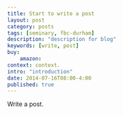 ```yaml
---
title: Start to write a post
layout: post
category: posts
tags: [seminary, fbc-durham]
description: "description for blog"
keywords: [write, post]
buy:
    amazon: 
context: context.
intro: "introduction"
date: 2014-07-16T08:00-4:00
published: true
---
```


Write a post.